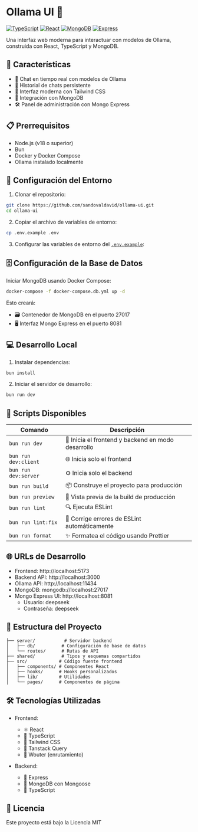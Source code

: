 # Ollama UI 🤖

[![TypeScript](https://img.shields.io/badge/TypeScript-007ACC?style=for-the-badge&logo=typescript&logoColor=white)](https://www.typescriptlang.org/)
[![React](https://img.shields.io/badge/React-20232A?style=for-the-badge&logo=react&logoColor=61DAFB)](https://reactjs.org/)
[![MongoDB](https://img.shields.io/badge/MongoDB-4EA94B?style=for-the-badge&logo=mongodb&logoColor=white)](https://www.mongodb.com/)
[![Express](https://img.shields.io/badge/Express-000000?style=for-the-badge&logo=express&logoColor=white)](https://expressjs.com/)

Una interfaz web moderna para interactuar con modelos de Ollama, construida con React, TypeScript y MongoDB.

## 🚀 Características

- 💬 Chat en tiempo real con modelos de Ollama
- 📁 Historial de chats persistente
- 🎨 Interfaz moderna con Tailwind CSS
- 🔄 Integración con MongoDB
- 🛠️ Panel de administración con Mongo Express

## 📋 Prerrequisitos

- Node.js (v18 o superior)
- Bun
- Docker y Docker Compose
- Ollama instalado localmente

## 🔧 Configuración del Entorno

1. Clonar el repositorio:

```sh
git clone https://github.com/sandovaldavid/ollama-ui.git
cd ollama-ui
```

2. Copiar el archivo de variables de entorno:

```sh
cp .env.example .env
```

3. Configurar las variables de entorno del [`.env.example`](.env.example):

## 🗄️ Configuración de la Base de Datos

Iniciar MongoDB usando Docker Compose:

```sh
docker-compose -f docker-compose.db.yml up -d
```

Esto creará:

- 🗃️ Contenedor de MongoDB en el puerto 27017
- 🖥️ Interfaz Mongo Express en el puerto 8081

## 💻 Desarrollo Local

1. Instalar dependencias:

```sh
bun install
```

2. Iniciar el servidor de desarrollo:

```sh
bun run dev
```

## 📜 Scripts Disponibles

| Comando              | Descripción                                        |
| -------------------- | -------------------------------------------------- |
| `bun run dev`        | 🚀 Inicia el frontend y backend en modo desarrollo |
| `bun run dev:client` | 🌐 Inicia solo el frontend                         |
| `bun run dev:server` | ⚙️ Inicia solo el backend                          |
| `bun run build`      | 📦 Construye el proyecto para producción           |
| `bun run preview`    | 👀 Vista previa de la build de producción          |
| `bun run lint`       | 🔍 Ejecuta ESLint                                  |
| `bun run lint:fix`   | 🔧 Corrige errores de ESLint automáticamente       |
| `bun run format`     | ✨ Formatea el código usando Prettier              |

## 🌐 URLs de Desarrollo

- Frontend: http://localhost:5173
- Backend API: http://localhost:3000
- Ollama API: http://localhost:11434
- MongoDB: mongodb://localhost:27017
- Mongo Express UI: http://localhost:8081
    - Usuario: deepseek
    - Contraseña: deepseek

## 📁 Estructura del Proyecto

```
├── server/           # Servidor backend
│   ├── db/          # Configuración de base de datos
│   └── routes/      # Rutas de API
├── shared/          # Tipos y esquemas compartidos
├── src/            # Código fuente frontend
│   ├── components/ # Componentes React
│   ├── hooks/      # Hooks personalizados
│   ├── lib/        # Utilidades
│   └── pages/      # Componentes de página
```

## 🛠️ Tecnologías Utilizadas

- Frontend:

    - ⚛️ React
    - 📘 TypeScript
    - 🎨 Tailwind CSS
    - 🎯 Tanstack Query
    - 🔄 Wouter (enrutamiento)

- Backend:
    - 🚀 Express
    - 🍃 MongoDB con Mongoose
    - 📘 TypeScript

## 📄 Licencia

Este proyecto está bajo la Licencia MIT
